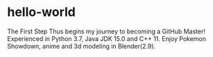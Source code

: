 # hello-world
The First Step
Thus begins my journey to becoming a GitHub Master! Experienced in Python 3.7, Java JDK 15.0 and C++ 11. Enjoy Pokemon Showdown, anime and 3d modeling in Blender(2.9).
